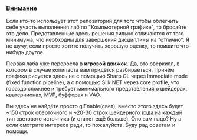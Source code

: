 ### Внимание

Если кто-то использует этот репозиторий для того чтобы облегчить себе участь выполнения лаб по "Компьютерной графике", то бросайте это дело. Представленные здесь решения сильно отличаются от того минимума, что необходим для завершения дисциплины на "отлично". Я не шучу, если просто хотите получить хорошую оценку, то поищите что-нибудь другое.

Первая лаба уже переросла в **игровой движок**. Да, это оверкилл, в котором в случае копипаста вам придётся разбираеться. Причём графика рисуется здесь не с помощью Sharp GL через Immediate mode (fixed function pipeline), а с помощью Silk.NET через core profile, что гораздо сложнее и требует минимального представления о шейдерах, кватернионах, MVP, буфферах и VAO.

Вы здесь не найдёте просто glEnable(свет), вместо этого здесь будет ~150 строк обёрточного и ~20-30 строк шейдерного кода на каждый тип светового источника (и станет ещё больше). Оно вам надо? Ну а если смотрите интереса ради, то пожалуйста. Буду рад советам и помощи.
